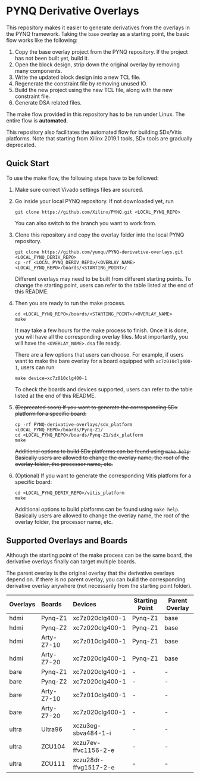 # PYNQ Derivative Overlays

This repository makes it easier to generate derivatives from the overlays 
in the PYNQ framework. Taking the `base` overlay as a starting point,
the basic flow works like the following:

1. Copy the base overlay project from the PYNQ repository. If the project has not been built yet, build it.
2. Open the block design, strip down the original overlay by removing many components.
3. Write the updated block design into a new TCL file.
4. Regenerate the constraint file by removing unused IO.
5. Build the new project using the new TCL file, along with the new constraint file.
6. Generate DSA related files.

The make flow provided in this repository has to be run under Linux. 
The entire flow is **automated**.

This repository also facilitates the automated flow for building SDx/Vitis
platforms. Note that starting from Xilinx 2019.1 tools, 
SDx tools are gradually deprecated.

## Quick Start

To use the make flow, the following steps have to be followed:

1. Make sure correct Vivado settings files are sourced. 
2. Go inside your local PYNQ repository. If not downloaded yet, run

	```shell
	git clone https://github.com/Xilinx/PYNQ.git <LOCAL_PYNQ_REPO>
	```

	You can also switch to the branch you want to work from. 

3. Clone this repository and copy the overlay folder into the local PYNQ repository.

    ```shell
	git clone https://github.com/yunqu/PYNQ-derivative-overlays.git <LOCAL_PYNQ_DERIV_REPO>
    cp -rf <LOCAL_PYNQ_DERIV_REPO>/<OVERLAY_NAME> <LOCAL_PYNQ_REPO>/boards/<STARTING_POINT>/
    ```
    
    Different overlays may need to be built from different starting points. 
    To change the starting point, users can refer to the table listed at the end of 
    this README.

4. Then you are ready to run the make process.

	```shell
    cd <LOCAL_PYNQ_REPO>/boards/<STARTING_POINT>/<OVERLAY_NAME>
	make
	```

	It may take a few hours for the make process to finish. Once it is done,
	you will have all the corresponding overlay files. Most importantly,
    you will have the `<OVERLAY_NAME>.dsa` file ready.
    
    There are a few options that users can choose. For example, if users want 
    to make the bare overlay for a board equipped with `xc7z010clg400-1`, users can run
    
    ```shell
    make device=xc7z010clg400-1
    ```
    To check the boards and devices supported, users can refer to the table 
    listed at the end of this README.

5. ~~(Deprecated soon) If you want to generate the corresponding SDx platform for a specific board:~~
	```shell
    cp -rf PYNQ-derivative-overlays/sdx_platform <LOCAL_PYNQ_REPO>/boards/Pynq-Z1/
    cd <LOCAL_PYNQ_REPO>/boards/Pynq-Z1/sdx_platform
    make
    ```
    ~~Additional options to build SDx platforms can be found using `make help`. 
    Basically users are allowed to change the overlay name, 
    the root of the overlay folder, the processor name, etc.~~

6. (Optional) If you want to generate the corresponding Vitis platform for a specific board:
	```shell
    cd <LOCAL_PYNQ_DERIV_REPO>/vitis_platform
    make
    ```
    Additional options to build platforms can be found using `make help`. 
    Basically users are allowed to change the overlay name, 
    the root of the overlay folder, the processor name, etc.


## Supported Overlays and Boards

Although the starting point of the make process can be the same board, 
the derivative overlays finally can target multiple boards.

The parent overlay is the original overlay that the derivative overlays
depend on. If there is no parent overlay, you can build the corresponding 
derivative overlay anywhere (not necessarily from the starting point folder).

| Overlays        | Boards           | Devices               | Starting Point | Parent Overlay |
|:--------------- |:-----------------|:----------------------|----------------|----------------|
| hdmi            | Pynq-Z1          | xc7z020clg400-1       | Pynq-Z1        | base           |
| hdmi            | Pynq-Z2          | xc7z020clg400-1       | Pynq-Z1        | base           |
| hdmi            | Arty-Z7-10       | xc7z010clg400-1       | Pynq-Z1        | base           |
| hdmi            | Arty-Z7-20       | xc7z020clg400-1       | Pynq-Z1        | base           |
| bare            | Pynq-Z1          | xc7z020clg400-1       | -              | -              |
| bare            | Pynq-Z2          | xc7z020clg400-1       | -              | -              |
| bare            | Arty-Z7-10       | xc7z010clg400-1       | -              | -              |
| bare            | Arty-Z7-20       | xc7z020clg400-1       | -              | -              |
| ultra           | Ultra96          | xczu3eg-sbva484-1-i   | -              | -              |
| ultra           | ZCU104           | xczu7ev-ffvc1156-2-e  | -              | -              |
| ultra           | ZCU111           | xczu28dr-ffvg1517-2-e | -              | -              |
